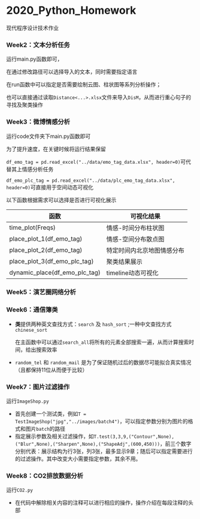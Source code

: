 # 2020_Python_Homework
现代程序设计技术作业

### Week2：文本分析任务

运行main.py函数即可，

在通过修改路径可以选择导入的文本，同时需要指定语言

在run函数中可以指定是否需要绘制云图、柱状图等系列分析操作；

也可以直接通过读取`Distance<...>.xlsx`文件来导入`DisM`，从而进行重心句子的寻找及聚类操作



### Week3：微博情感分析

运行code文件夹下main.py函数即可

为了提升速度，在关键时候将运行结果保留

`df_emo_tag = pd.read_excel("../data/emo_tag_data.xlsx", header=0)`可代替其上情感分析任务

`df_emo_plc_tag = pd.read_excel("../data/plc_emo_tag_data.xlsx", header=0)`可直接用于空间动态可视化

以下函数根据需求可以选择是否进行可视化展示

| 函数                          | 可视化结果                 |
| ----------------------------- | -------------------------- |
| time_plot(Freqs)              | 情感-时间分布柱状图        |
| place_plot_1(df_emo_tag)      | 情感-空间分布散点图        |
| place_plot_2(df_emo_tag)      | 特定时间内北京地图情感分布 |
| place_plot_3(df_emo_plc_tag)  | 聚类结果展示               |
| dynamic_place(df_emo_plc_tag) | timeline动态可视化         |

### Week5：演艺圈网络分析





### Week6：通信簿类

+ **类**提供两种英文查找方式：`search` 及 `hash_sort` ;一种中文查找方式`chinese_sort` 

  在主函数中可以通过`search_all`将所有的元素全部搜索一遍，从而计算搜索时间，给出搜索效率

+ `random_tel` 和 `random_mail` 是为了保证随机过后的数据尽可能拟合真实情况（且都保持11位从而便于比较）



### Week7：图片过滤操作

运行`ImageShop.py`

+ 首先创建一个测试类，例如`T = TestImageShop("jpg","../images/batch4")`，可以指定参数分别为图片的格式和图片`batch`的路径
+ 指定展示参数及相关过滤操作，如`T.test(3,3,9,("Contour",None),("Blur",None),("Sharpen",None),("ShapeAdj",(600,450)))`，前三个数字分别代表：展示结构为行3张，列3张，最多显示9章；随后可以指定需要进行的过滤操作。其中改变大小需要指定参数，其余不用。



### Week8：CO2排放数据分析

运行`CO2.py`

+ 在代码中解除相关内容的注释可以进行相应的操作，操作介绍在每段注释的头部